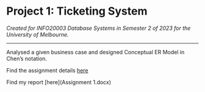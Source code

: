 # Project 1: Ticketing System

*Created for INFO20003 Database Systems in Semester 2 of 2023 for the University of Melbourne.*

---

Analysed a given business case and designed Conceptual ER Model in Chen’s notation.

Find the assignment details [here](INFO20003-2023S2-A1-TicketSwift.pdf)

Find my report [here](Assignment 1.docx)